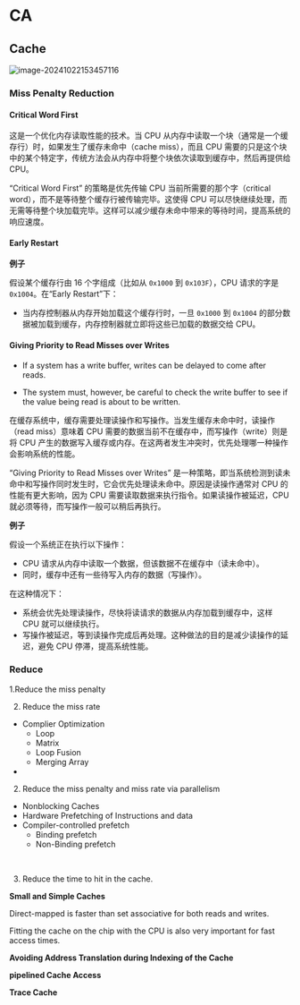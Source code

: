 # CA

## Cache

![image-20241022153457116](https://zzh-pic-for-self.oss-cn-hangzhou.aliyuncs.com/img/202410221534291.png)

### Miss Penalty Reduction

#### Critical Word First

这是一个优化内存读取性能的技术。当 CPU 从内存中读取一个块（通常是一个缓存行）时，如果发生了缓存未命中（cache miss），而且 CPU 需要的只是这个块中的某个特定字，传统方法会从内存中将整个块依次读取到缓存中，然后再提供给 CPU。

“Critical Word First” 的策略是优先传输 CPU 当前所需要的那个字（critical word），而不是等待整个缓存行被传输完毕。这使得 CPU 可以尽快继续处理，而无需等待整个块加载完毕。这样可以减少缓存未命中带来的等待时间，提高系统的响应速度。

#### Early Restart

**例子**

假设某个缓存行由 16 个字组成（比如从 `0x1000` 到 `0x103F`），CPU 请求的字是 `0x1004`。在“Early Restart”下：

- 当内存控制器从内存开始加载这个缓存行时，一旦 `0x1000` 到 `0x1004` 的部分数据被加载到缓存，内存控制器就立即将这些已加载的数据交给 CPU。

#### Giving Priority to Read Misses over Writes

- If a system has a write buffer, writes can be delayed to come after reads. 

- The system must, however, be careful to check the write buffer to see if the value being read is about to be written. 

在缓存系统中，缓存需要处理读操作和写操作。当发生缓存未命中时，读操作（read miss）意味着 CPU 需要的数据当前不在缓存中，而写操作（write）则是将 CPU 产生的数据写入缓存或内存。在这两者发生冲突时，优先处理哪一种操作会影响系统的性能。

“Giving Priority to Read Misses over Writes” 是一种策略，即当系统检测到读未命中和写操作同时发生时，它会优先处理读未命中。原因是读操作通常对 CPU 的性能有更大影响，因为 CPU 需要读取数据来执行指令。如果读操作被延迟，CPU 就必须等待，而写操作一般可以稍后再执行。

**例子**

假设一个系统正在执行以下操作：

- CPU 请求从内存中读取一个数据，但该数据不在缓存中（读未命中）。
- 同时，缓存中还有一些待写入内存的数据（写操作）。

在这种情况下：

- 系统会优先处理读操作，尽快将读请求的数据从内存加载到缓存中，这样 CPU 就可以继续执行。
- 写操作被延迟，等到读操作完成后再处理。这种做法的目的是减少读操作的延迟，避免 CPU 停滞，提高系统性能。

### Reduce 

1.Reduce the miss penalty 	        	

2. Reduce the miss rate

- Complier Optimization
	- Loop
	- Matrix
	- Loop Fusion
	- Merging Array
- 







2. Reduce the miss penalty and miss rate via parallelism

- Nonblocking Caches
- Hardware Prefetching of Instructions and data
- Compiler-controlled prefetch
	- Binding prefetch
	- Non-Binding prefetch

​			

3. Reduce the time to hit in the cache. 

**Small and Simple Caches**

Direct-mapped is faster than set associative for both reads and writes. 

Fitting the cache on the chip with the CPU is also very important for fast access times. 



**Avoiding Address Translation during Indexing of the Cache**

**pipelined Cache Access**

**Trace Cache**